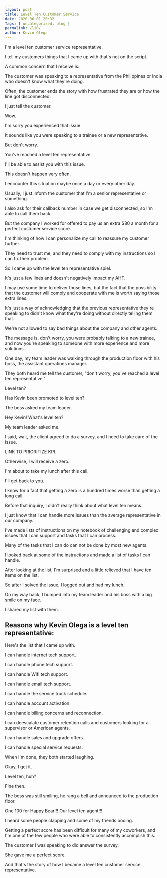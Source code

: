 ```yaml
--- 
layout: post 
title: Level Ten Customer Service
date: 2020-06-01 20:32
Tags: [ uncategorized, blog ]
permalink: /l10/ 
author: Kevin Olega 
--- 
```

I'm a level ten customer service representative.

I tell my customers things that I came up with that's not on the script.

A common concern that I receive is:

The customer was speaking to a representative from the Philippines or India who doesn't know what they're doing.

Often, the customer ends the story with how frustrated they are or how the line got disconnected.

I just tell the customer.

Wow.

I'm sorry you experienced that issue.

It sounds like you were speaking to a trainee or a new representative.

But don't worry.

You've reached a level ten representative.

I'll be able to assist you with this issue.

This doesn't happen very often.

I encounter this situation maybe once a day or every other day.

Usually, I just inform the customer that I'm a senior representative or something.

I also ask for their callback number in case we get disconnected, so I'm able to call them back.

But the company I worked for offered to pay us an extra $80 a month for a perfect customer service score.

I'm thinking of how I can personalize my call to reassure my customer further.

They need to trust me, and they need to comply with my instructions so I can fix their problem.

So I came up with the level ten representative spiel.

It's just a few lines and doesn't negatively impact my AHT.

I may use some time to deliver those lines, but the fact that the possibility that the customer will comply and cooperate with me is worth saying those extra lines.

It's just a way of acknowledging that the previous representative they're speaking to didn't know what they're doing without directly telling them that.

We're not allowed to say bad things about the company and other agents.

The message is, don't worry, you were probably talking to a new trainee, and now you're speaking to someone with more experience and more solutions.

One day, my team leader was walking through the production floor with his boss, the assistant operations manager.

They both heard me tell the customer, "don't worry, you've reached a level ten representative."

Level ten? 

Has Kevin been promoted to level ten? 

The boss asked my team leader.

Hey Kevin! What's level ten?

My team leader asked me.

I said, wait, the client agreed to do a survey, and I need to take care of the issue.

LINK TO PRIORITIZE KPI.

Otherwise, I will receive a zero.

I'm about to take my lunch after this call.

I'll get back to you.

I know for a fact that getting a zero is a hundred times worse than getting a long call.

Before that inquiry, I didn't really think about what level ten means.

I just know that I can handle more issues than the average representative in our company.

I've made lists of instructions on my notebook of challenging and complex issues that I can support and tasks that I can process.

Many of the tasks that I can do can not be done by most new agents.

I looked back at some of the instructions and made a list of tasks I can handle.

After looking at the list, I'm surprised and a little relieved that I have ten items on the list.

So after I solved the issue, I logged out and had my lunch.

On my way back, I bumped into my team leader and his boss with a big smile on my face.

I shared my list with them.

## Reasons why Kevin Olega is a level ten representative:

Here's the list that I came up with.

I can handle internet tech support.

I can handle phone tech support.

I can handle Wifi tech support.

I can handle email tech support.

I can handle the service truck schedule.

I can handle account activation.

I can handle billing concerns and reconnection.

I can deescalate customer retention calls and customers looking for a supervisor or American agents.

I can handle sales and upgrade offers.

I can handle special service requests.

When I'm done, they both started laughing.

Okay, I get it.

Level ten, huh?

Fine then.

The boss was still smiling, he rang a bell and announced to the production floor.

One 100 for Happy Bear!!! Our level ten agent!!!

I heard some people clapping and some of my friends booing.

Getting a perfect score has been difficult for many of my coworkers, and I'm one of the few people who were able to consistently accomplish this.

The customer I was speaking to did answer the survey.

She gave me a perfect score.

And that's the story of how I became a level ten customer service representative.